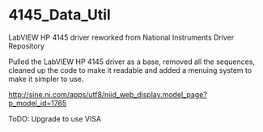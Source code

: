 # 4145_Data_Util
LabVIEW HP 4145 driver reworked from National Instruments Driver Repository

Pulled the LabVIEW HP 4145 driver as a base, removed all the sequences,
cleaned up the code to make it readable and added a menuing system to
make it simpler to use.

http://sine.ni.com/apps/utf8/niid_web_display.model_page?p_model_id=1765

ToDO: Upgrade to use VISA

